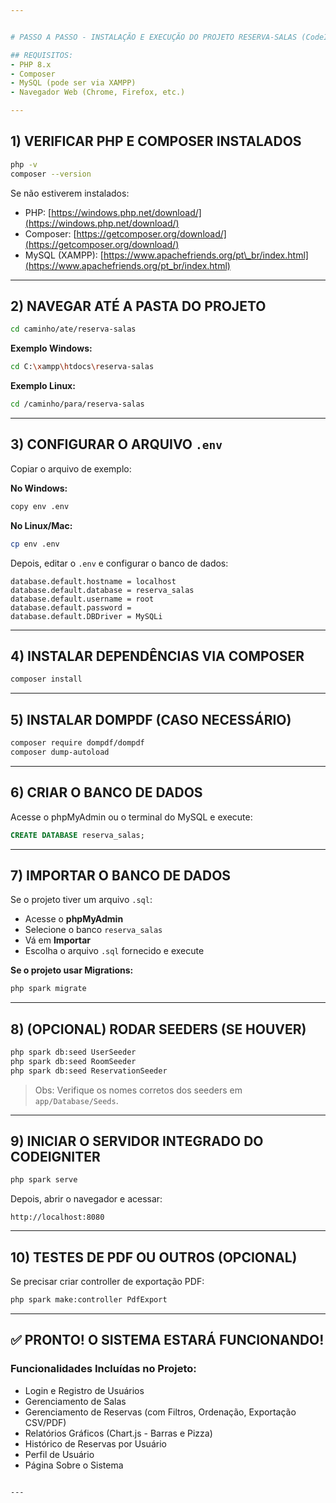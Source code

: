 ```yaml
---


# PASSO A PASSO - INSTALAÇÃO E EXECUÇÃO DO PROJETO RESERVA-SALAS (CodeIgniter 4)

## REQUISITOS:
- PHP 8.x  
- Composer  
- MySQL (pode ser via XAMPP)  
- Navegador Web (Chrome, Firefox, etc.)

---
```


## 1) VERIFICAR PHP E COMPOSER INSTALADOS

```bash
php -v
composer --version
````

Se não estiverem instalados:

* PHP: [https://windows.php.net/download/](https://windows.php.net/download/)
* Composer: [https://getcomposer.org/download/](https://getcomposer.org/download/)
* MySQL (XAMPP): [https://www.apachefriends.org/pt\_br/index.html](https://www.apachefriends.org/pt_br/index.html)

---

## 2) NAVEGAR ATÉ A PASTA DO PROJETO

```bash
cd caminho/ate/reserva-salas
```

**Exemplo Windows:**

```bash
cd C:\xampp\htdocs\reserva-salas
```

**Exemplo Linux:**

```bash
cd /caminho/para/reserva-salas
```

---

## 3) CONFIGURAR O ARQUIVO `.env`

Copiar o arquivo de exemplo:

**No Windows:**

```bash
copy env .env
```

**No Linux/Mac:**

```bash
cp env .env
```

Depois, editar o `.env` e configurar o banco de dados:

```dotenv
database.default.hostname = localhost
database.default.database = reserva_salas
database.default.username = root
database.default.password =
database.default.DBDriver = MySQLi
```

---

## 4) INSTALAR DEPENDÊNCIAS VIA COMPOSER

```bash
composer install
```

---

## 5) INSTALAR DOMPDF (CASO NECESSÁRIO)

```bash
composer require dompdf/dompdf
composer dump-autoload
```

---

## 6) CRIAR O BANCO DE DADOS

Acesse o phpMyAdmin ou o terminal do MySQL e execute:

```sql
CREATE DATABASE reserva_salas;
```

---

## 7) IMPORTAR O BANCO DE DADOS

Se o projeto tiver um arquivo `.sql`:

* Acesse o **phpMyAdmin**
* Selecione o banco `reserva_salas`
* Vá em **Importar**
* Escolha o arquivo `.sql` fornecido e execute

**Se o projeto usar Migrations:**

```bash
php spark migrate
```

---

## 8) (OPCIONAL) RODAR SEEDERS (SE HOUVER)

```bash
php spark db:seed UserSeeder
php spark db:seed RoomSeeder
php spark db:seed ReservationSeeder
```

> Obs: Verifique os nomes corretos dos seeders em `app/Database/Seeds`.

---

## 9) INICIAR O SERVIDOR INTEGRADO DO CODEIGNITER

```bash
php spark serve
```

Depois, abrir o navegador e acessar:

```
http://localhost:8080
```

---

## 10) TESTES DE PDF OU OUTROS (OPCIONAL)

Se precisar criar controller de exportação PDF:

```bash
php spark make:controller PdfExport
```

---

## ✅ PRONTO! O SISTEMA ESTARÁ FUNCIONANDO!

### Funcionalidades Incluídas no Projeto:

* Login e Registro de Usuários
* Gerenciamento de Salas
* Gerenciamento de Reservas (com Filtros, Ordenação, Exportação CSV/PDF)
* Relatórios Gráficos (Chart.js - Barras e Pizza)
* Histórico de Reservas por Usuário
* Perfil de Usuário
* Página Sobre o Sistema

```

---

